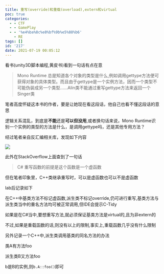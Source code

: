 ```yaml
---
title: 重写(override)和重载(overload),extern和virtual
poc: true
categories:
  - - CTF
  - - GamePlay
  - - '%e4%ba%8c%e8%bf%9b%e5%88%b6'
    - RE
tags: []
id: '217'
date: 2021-07-19 00:05:12
---
```


看书(unity3D脚本编程,黄皮书)看到一句话有点在意

> Mono Runtime 总是知道各个对象的类型是什么,例如调用gettype方法便可获得对象的具体类型。而且由于gettype是一个实例方法，因而一个类型不可能伪装成另一个类型……Alin类不能通过重写gettype方法来返回一个Singer类

笔者高度怀疑这本书的作者，要是让她现在看这段话，他自己也看不懂这段话的意思

逻辑关系混乱，到底是**不能**还是**可以但没用**,或者换句话来说，Mono Runtime识别一个实例的类型的方法是什么，是调用gettype吗，还是其他专用方法？

经过笔者亲自反汇编相关库，发现如下内容

![](https://www.ksroido.art/wp-content/uploads/2021/07/image-5.png)

此外在StackOverflow上面查到了一句话

> C# 重写函数的前提是这个函数是一个虚函数

但在笔者印象里，C++类继承重写时，可以是虚函数也可以不是虚函数

lab后记录如下

在C++中基类方法不标记虚函数,派生类不标记override,仍可进行重写,基类方法与派生类当中的重名方法均可被正常调用,但IDE会提示C-Tidy

如果是在C#当中,要想重写方法,就必须保证基类方法是virtual的,且为非extern的

不过,如果是重载函数的话,则没有以上的限制,事实上,重载函数几乎没有什么限制

另外记录一个C++中,派生类调用基类的同名方法的办法

类A有方法foo

派生类B又方法foo

b是B的实例,则`b.A::foo()`即可